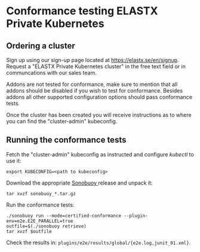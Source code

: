 # Conformance testing ELASTX Private Kubernetes

## Ordering a cluster

Sign up using our sign-up page located at https://elastx.se/en/signup. Request a
"ELASTX Private Kubernetes cluster" in the free text field or in
communcations with our sales team.

Addons are not tested for conformance, make sure to mention that all addons
should be disabled if you wish to test for conformance. Besides addons all other
supported configuration options should pass conformance tests.

Once the cluster has been created you will receive instructions as to where you
can find the "cluster-admin" kubeconfig.

## Running the conformance tests

Fetch the "cluster-admin" kubeconfig as instructed and configure _kubectl_ to
use it:

```shell
export KUBECONFIG=<path to kubeconfig>
```

Download the appropriate [Sonobuoy
](https://github.com/vmware-tanzu/sonobuoy/releases/) release and unpack it:

```shell
tar xvzf sonobuoy_*.tar.gz
```

Run the conformance tests:

```shell
./sonobuoy run --mode=certified-conformance --plugin-env=e2e.E2E_PARALLEL=true
outfile=$(./sonobuoy retrieve)
tar xvzf $outfile
```

Check the results in: `plugins/e2e/results/global/{e2e.log,junit_01.xml}`.
